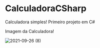 # CalculadoraCSharp
Calculadora simples! Primeiro projeto em C#

Imagem da Calculadora!

![2021-09-26 (8)](https://user-images.githubusercontent.com/81198508/134821305-d6c476bd-b8b8-452e-9235-7e724f5a74ec.png)
